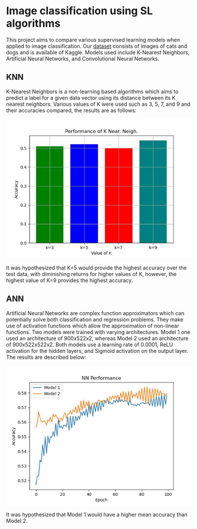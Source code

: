 # Image classification using SL algorithms

This project aims to compare various supervised learning models when applied to 
image classification. Our [dataset](https://www.kaggle.com/datasets/tongpython/cat-and-dog) consists of images of cats and dogs and is available of Kaggle.
Models used include K-Nearest Neighbors, Artificial Neural Networks, and Convolutional Neural Networks.

## KNN

K-Nearest Neighbors is a non-learning based algorithms which aims to predict a label for a given data vector using its distance between its K nearest neighbors.
Various values of K were used such as 3, 5, 7, and 9 and their accuracies compared, the results are as follows:

![KNN](/knn/knn_performance.jpg)

It was hypothesized that K=5 would provide the highest accuracy over the test data, with diminishing returns for higher values of K,
however, the highest value of K=9 provides the highest accuracy.

## ANN

Artificial Neural Networks are complex function approximators which can potentially solve both classification and regression problems.
They make use of activation functions which allow the approximation of non-linear functions. Two models were trained with varying architectures.
Model 1 one used an architecture of 900x522x2, whereas Model 2 used an architecture of 900x522x522x2. Both models use a learning rate of 0.0001, ReLU activation for the hidden layers, and Sigmoid activation on the output layer.
The results are described below:

![ANN](/nn/NN_performance_acc_compare.jpg)

It was hypothesized that Model 1 would have a higher mean accuracy than Model 2.
